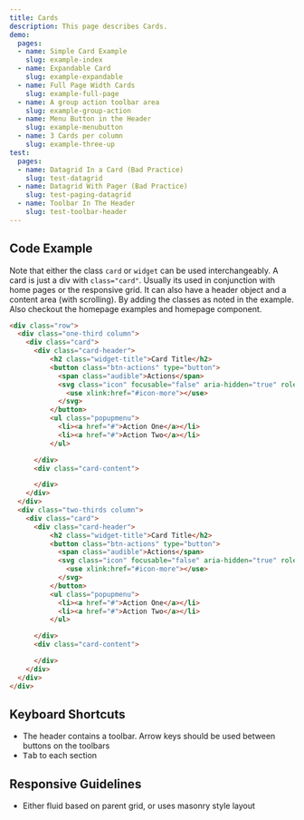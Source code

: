 ```yaml
---
title: Cards
description: This page describes Cards.
demo:
  pages:
  - name: Simple Card Example
    slug: example-index
  - name: Expandable Card
    slug: example-expandable
  - name: Full Page Width Cards
    slug: example-full-page
  - name: A group action toolbar area
    slug: example-group-action
  - name: Menu Button in the Header
    slug: example-menubutton
  - name: 3 Cards per column
    slug: example-three-up
test:
  pages:
  - name: Datagrid In a Card (Bad Practice)
    slug: test-datagrid
  - name: Datagrid With Pager (Bad Practice)
    slug: test-paging-datagrid
  - name: Toolbar In The Header
    slug: test-toolbar-header
---
```


## Code Example

Note that either the class `card` or `widget` can be used interchangeably. A card is just a div with `class="card"`. Usually its used in conjunction with home pages or the responsive grid. It can also have a header object and a content area (with scrolling). By adding the classes as noted in the example. Also checkout the homepage examples and homepage component.

```html
<div class="row">
  <div class="one-third column">
    <div class="card">
      <div class="card-header">
          <h2 class="widget-title">Card Title</h2>
          <button class="btn-actions" type="button">
            <span class="audible">Actions</span>
            <svg class="icon" focusable="false" aria-hidden="true" role="presentation">
              <use xlink:href="#icon-more"></use>
            </svg>
          </button>
          <ul class="popupmenu">
            <li><a href="#">Action One</a></li>
            <li><a href="#">Action Two</a></li>
          </ul>

      </div>
      <div class="card-content">

      </div>
    </div>
  </div>
  <div class="two-thirds column">
    <div class="card">
      <div class="card-header">
          <h2 class="widget-title">Card Title</h2>
          <button class="btn-actions" type="button">
            <span class="audible">Actions</span>
            <svg class="icon" focusable="false" aria-hidden="true" role="presentation">
              <use xlink:href="#icon-more"></use>
            </svg>
          </button>
          <ul class="popupmenu">
            <li><a href="#">Action One</a></li>
            <li><a href="#">Action Two</a></li>
          </ul>

      </div>
      <div class="card-content">

      </div>
    </div>
  </div>
</div>
```

## Keyboard Shortcuts

- The header contains a toolbar. Arrow keys should be used between buttons on the toolbars
- <kbd>Tab</kbd> to each section

## Responsive Guidelines

- Either fluid based on parent grid, or uses masonry style layout
